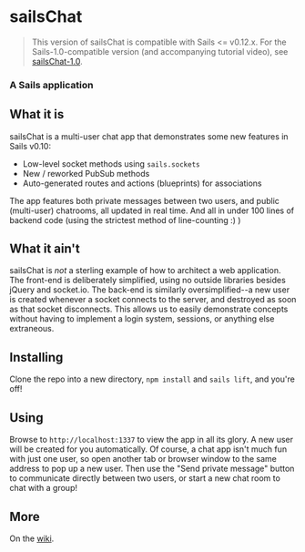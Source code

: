 # sailsChat

> This version of sailsChat is compatible with Sails <= v0.12.x.  For the Sails-1.0-compatible version (and accompanying tutorial video), see [sailsChat-1.0](https://github.com/sgress454/sailsChat-1.0).

### A Sails application

## What it is

sailsChat is a multi-user chat app that demonstrates some new features in Sails v0.10:

* Low-level socket methods using `sails.sockets`
* New / reworked PubSub methods
* Auto-generated routes and actions (blueprints) for associations

The app features both private messages between two users, and public (multi-user) chatrooms, all updated in real time.  And all in under 100 lines of backend code (using the strictest method of line-counting :) )

## What it ain't
sailsChat is *not* a sterling example of how to architect a web application.  The front-end is deliberately simplified, using no outside libraries besides jQuery and socket.io.  The back-end is similarly oversimplified--a new user is created whenever a socket connects to the server, and destroyed as soon as that socket disconnects.  This allows us to easily demonstrate concepts without having to implement a login system, sessions, or anything else extraneous.

## Installing
Clone the repo into a new directory, `npm install` and `sails lift`, and you're off!

## Using

Browse to `http://localhost:1337` to view the app in all its glory.  A new user will be created for you automatically.  Of course, a chat app isn't much fun with just one user, so open another tab or browser window to the same address to pop up a new user.  Then use the "Send private message" button to communicate directly between two users, or start a new chat room to chat with a group!

## More

On the [wiki](https://github.com/balderdashy/sailsChat/wiki).
